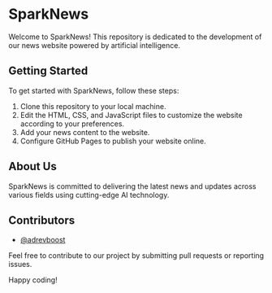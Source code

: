 # SparkNews

Welcome to SparkNews! This repository is dedicated to the development of our news website powered by artificial intelligence.

## Getting Started

To get started with SparkNews, follow these steps:

1. Clone this repository to your local machine.
2. Edit the HTML, CSS, and JavaScript files to customize the website according to your preferences.
3. Add your news content to the website.
4. Configure GitHub Pages to publish your website online.

## About Us

SparkNews is committed to delivering the latest news and updates across various fields using cutting-edge AI technology.

## Contributors

- [@adrevboost](https://github.com/adrevboost)

Feel free to contribute to our project by submitting pull requests or reporting issues.

Happy coding!
